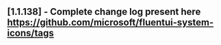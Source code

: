 ## [1.1.138] - Complete change log present here https://github.com/microsoft/fluentui-system-icons/tags